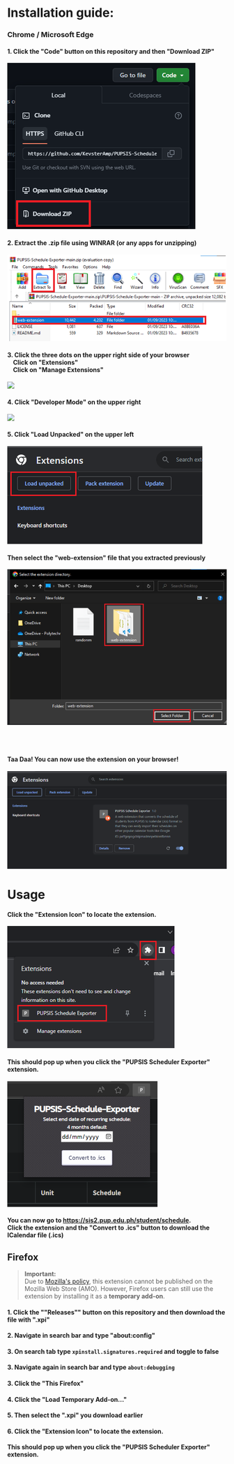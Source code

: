# Installation guide:
### Chrome / Microsoft Edge
#### 1. Click the **"Code"** button on this repository and then **"Download ZIP"**
<img src="chrome/step_1.png">

#### 2. Extract the .zip file using WINRAR (or any apps for unzipping)
<img src="chrome/step_2.png">

#### 3. Click the **three dots** on the upper right side of your browser <br> &nbsp;&nbsp;&nbsp; Click on **"Extensions"** <br> &nbsp;&nbsp;&nbsp; Click on **"Manage Extensions"**
<img src="chromestep_3.png">

#### 4. Click **"Developer Mode"** on the upper right
<img src="chromestep_4.png">

#### 5. Click **"Load Unpacked"** on the upper left
<img src="chrome/step_5.png">

#### Then select the **"web-extension"** file that you extracted previously

<img src="chrome/step_5.5.png">

<br> <br>

#### Taa Daa! You can now use the extension on your browser!
<img src="chrome/step_6.png">

# Usage
#### Click the **"Extension Icon"** to locate the extension. 
<img src="chrome/usage1.png">

#### This should pop up when you click the **"PUPSIS Scheduler Exporter"** extension.
<img src="chrome/usage.png">

#### You can now go to https://sis2.pup.edu.ph/student/schedule. <br>Click the extension and the **"Convert to .ics"** button to download the ICalendar file (.ics)

## Firefox
> **Important:**  
Due to [Mozilla's policy](https://extensionworkshop.com/documentation/publish/add-on-policies/), this extension cannot be published on the Mozilla Web Store (AMO). However, Firefox users can still use the extension by installing it as a **temporary add-on**.


#### 1. Click the "**"Releases"**" button on this repository and then download the file with "**.xpi**"

#### 2. Navigate in search bar and type "**about:config**"

#### 3. On search tab type `xpinstall.signatures.required` and toggle to false

#### 3. Navigate again in search bar and type `about:debugging` 

#### 3. Click the "**This Firefox**"

#### 4. Click the "**Load Temporary Add-on...**"

#### 5. Then select the **".xpi"** you download earlier

#### 6. Click the **"Extension Icon"** to locate the extension. 

#### This should pop up when you click the **"PUPSIS Scheduler Exporter"** extension.

